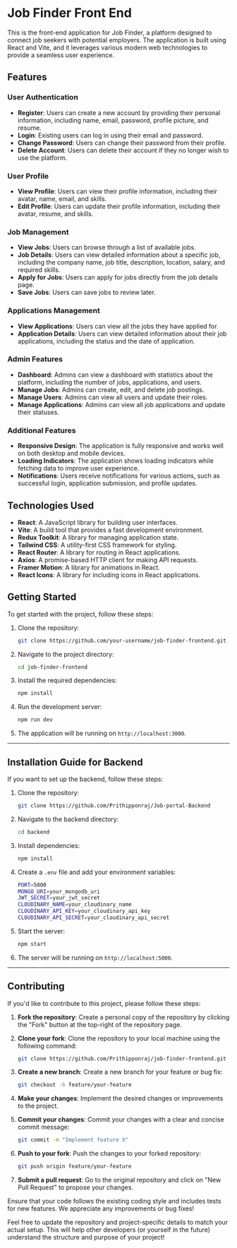 # Job Finder Front End

This is the front-end application for Job Finder, a platform designed to connect job seekers with potential employers. The application is built using React and Vite, and it leverages various modern web technologies to provide a seamless user experience.

## Features

### User Authentication
- **Register**: Users can create a new account by providing their personal information, including name, email, password, profile picture, and resume.
- **Login**: Existing users can log in using their email and password.
- **Change Password**: Users can change their password from their profile.
- **Delete Account**: Users can delete their account if they no longer wish to use the platform.

### User Profile
- **View Profile**: Users can view their profile information, including their avatar, name, email, and skills.
- **Edit Profile**: Users can update their profile information, including their avatar, resume, and skills.

### Job Management
- **View Jobs**: Users can browse through a list of available jobs.
- **Job Details**: Users can view detailed information about a specific job, including the company name, job title, description, location, salary, and required skills.
- **Apply for Jobs**: Users can apply for jobs directly from the job details page.
- **Save Jobs**: Users can save jobs to review later.

### Applications Management
- **View Applications**: Users can view all the jobs they have applied for.
- **Application Details**: Users can view detailed information about their job applications, including the status and the date of application.

### Admin Features
- **Dashboard**: Admins can view a dashboard with statistics about the platform, including the number of jobs, applications, and users.
- **Manage Jobs**: Admins can create, edit, and delete job postings.
- **Manage Users**: Admins can view all users and update their roles.
- **Manage Applications**: Admins can view all job applications and update their statuses.

### Additional Features
- **Responsive Design**: The application is fully responsive and works well on both desktop and mobile devices.
- **Loading Indicators**: The application shows loading indicators while fetching data to improve user experience.
- **Notifications**: Users receive notifications for various actions, such as successful login, application submission, and profile updates.

## Technologies Used
- **React**: A JavaScript library for building user interfaces.
- **Vite**: A build tool that provides a fast development environment.
- **Redux Toolkit**: A library for managing application state.
- **Tailwind CSS**: A utility-first CSS framework for styling.
- **React Router**: A library for routing in React applications.
- **Axios**: A promise-based HTTP client for making API requests.
- **Framer Motion**: A library for animations in React.
- **React Icons**: A library for including icons in React applications.

## Getting Started
To get started with the project, follow these steps:

1. Clone the repository:

    ```bash
    git clone https://github.com/your-username/job-finder-frontend.git
    ```

2. Navigate to the project directory:

    ```bash
    cd job-finder-frontend
    ```

3. Install the required dependencies:

    ```bash
    npm install
    ```

4. Run the development server:

    ```bash
    npm run dev
    ```

5. The application will be running on `http://localhost:3000`.

---

## Installation Guide for Backend

If you want to set up the backend, follow these steps:

1. Clone the repository:

    ```bash
    git clone https://github.com/Prithipponraj/Job-portal-Backend
    ```

2. Navigate to the backend directory:

    ```bash
    cd backend
    ```

3. Install dependencies:

    ```bash
    npm install
    ```

4. Create a `.env` file and add your environment variables:

    ```bash
    PORT=5000
    MONGO_URI=your_mongodb_uri
    JWT_SECRET=your_jwt_secret
    CLOUDINARY_NAME=your_cloudinary_name
    CLOUDINARY_API_KEY=your_cloudinary_api_key
    CLOUDINARY_API_SECRET=your_cloudinary_api_secret
    ```

5. Start the server:

    ```bash
    npm start
    ```

6. The server will be running on `http://localhost:5000`.

---

## Contributing

If you'd like to contribute to this project, please follow these steps:

1. **Fork the repository**: Create a personal copy of the repository by clicking the "Fork" button at the top-right of the repository page.
2. **Clone your fork**: Clone the repository to your local machine using the following command:

    ```bash
    git clone https://github.com/Prithipponraj/job-finder-frontend.git
    ```

3. **Create a new branch**: Create a new branch for your feature or bug fix:

    ```bash
    git checkout -b feature/your-feature
    ```

4. **Make your changes**: Implement the desired changes or improvements to the project.
5. **Commit your changes**: Commit your changes with a clear and concise commit message:

    ```bash
    git commit -m "Implement feature X"
    ```

6. **Push to your fork**: Push the changes to your forked repository:

    ```bash
    git push origin feature/your-feature
    ```

7. **Submit a pull request**: Go to the original repository and click on "New Pull Request" to propose your changes.

Ensure that your code follows the existing coding style and includes tests for new features. We appreciate any improvements or bug fixes!

Feel free to update the repository and project-specific details to match your actual setup. This will help other developers (or yourself in the future) understand the structure and purpose of your project!
